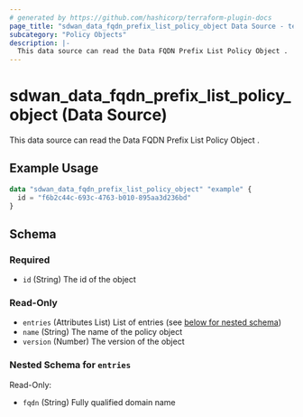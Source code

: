 ```yaml
---
# generated by https://github.com/hashicorp/terraform-plugin-docs
page_title: "sdwan_data_fqdn_prefix_list_policy_object Data Source - terraform-provider-sdwan"
subcategory: "Policy Objects"
description: |-
  This data source can read the Data FQDN Prefix List Policy Object .
---
```


# sdwan_data_fqdn_prefix_list_policy_object (Data Source)

This data source can read the Data FQDN Prefix List Policy Object .

## Example Usage

```terraform
data "sdwan_data_fqdn_prefix_list_policy_object" "example" {
  id = "f6b2c44c-693c-4763-b010-895aa3d236bd"
}
```

<!-- schema generated by tfplugindocs -->
## Schema

### Required

- `id` (String) The id of the object

### Read-Only

- `entries` (Attributes List) List of entries (see [below for nested schema](#nestedatt--entries))
- `name` (String) The name of the policy object
- `version` (Number) The version of the object

<a id="nestedatt--entries"></a>
### Nested Schema for `entries`

Read-Only:

- `fqdn` (String) Fully qualified domain name
